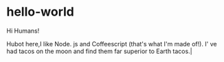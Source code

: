 # hello-world

Hi Humans!

Hubot here,I like Node. js and Coffeescript (that's what I'm made of!).
I' ve had tacos on the moon and find them far superior to Earth tacos.|
